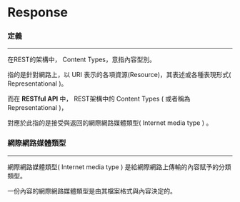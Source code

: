 # Response

### 定義

---

在REST的架構中， Content Types，意指內容型別。

指的是針對網路上，以 URI 表示的各項資源\(Resource\)，其表述或各種表現形式\( Representational \)。

而在 **RESTful API** 中， REST架構中的 Content Types \( 或者稱為 Representational \)，

對應於此指的是接受與返回的網際網路媒體類型\( Internet media type \) 。

### 網際網路媒體類型

---

網際網路媒體類型\( Internet media type \) 是給網際網路上傳輸的內容賦予的分類類型。

一份內容的網際網路媒體類型是由其檔案格式與內容決定的。



